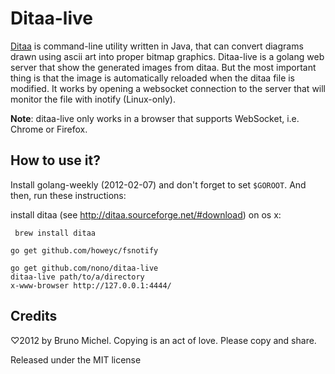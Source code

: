 Ditaa-live
==========

[Ditaa](http://ditaa.sourceforge.net/) is command-line utility written in
Java, that can convert diagrams drawn using ascii art into proper bitmap
graphics. Ditaa-live is a golang web server that show the generated images
from ditaa. But the most important thing is that the image is automatically
reloaded when the ditaa file is modified. It works by opening a websocket
connection to the server that will monitor the file with inotify (Linux-only).

**Note**: ditaa-live only works in a browser that supports WebSocket,
i.e. Chrome or Firefox.


How to use it?
--------------

Install golang-weekly (2012-02-07) and don't forget to set `$GOROOT`.
And then, run these instructions:

install ditaa (see http://ditaa.sourceforge.net/#download) on os x:

     brew install ditaa
		
	go get github.com/howeyc/fsnotify        

    go get github.com/nono/ditaa-live
    ditaa-live path/to/a/directory
    x-www-browser http://127.0.0.1:4444/


Credits
-------

♡2012 by Bruno Michel. Copying is an act of love. Please copy and share.

Released under the MIT license
